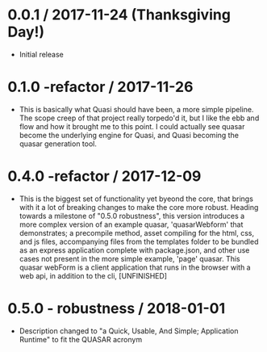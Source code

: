 0.0.1 / 2017-11-24 (Thanksgiving Day!)
==================

  * Initial release

0.1.0 -refactor / 2017-11-26
==================

  * This is basically what Quasi should have been, a more simple pipeline. The scope creep of that project really torpedo'd it, but I like the ebb and flow and how it brought me to this point. I could actually see quasar become the underlying engine for Quasi, and Quasi becoming the quasar generation tool.

  0.4.0 -refactor / 2017-12-09
==================

  * This is the biggest set of functionality yet byeond the core, that brings with it a lot of breaking changes to make the core more robust. Heading towards a milestone of "0.5.0 robustness", this version introduces a more complex version of an example quasar, 'quasarWebform' that demonstrates; a precompile method, asset compiling for the html, css, and js files, accompanying files from the templates folder to be bundled as an express application complete with package.json, and other use cases not present in the more simple example, 'page' quasar. This quasar webForm is a client application that runs in the browser with a web api, in addition to the cli, [UNFINISHED]

   0.5.0 - robustness / 2018-01-01
==================

  * Description changed to "a Quick, Usable, And Simple; Application Runtime" to fit the QUASAR acronym

